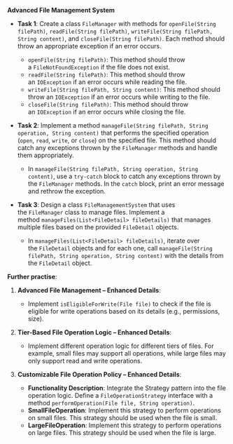 **Advanced File Management System**

- **Task 1**: Create a class `FileManager` with methods for `openFile(String filePath)`, `readFile(String filePath)`, `writeFile(String filePath, String content)`, and `closeFile(String filePath)`. Each method should throw an appropriate exception if an error occurs.
    
    - `openFile(String filePath)`: This method should throw a `FileNotFoundException` if the file does not exist.
    - `readFile(String filePath)`: This method should throw an `IOException` if an error occurs while reading the file.
    - `writeFile(String filePath, String content)`: This method should throw an `IOException` if an error occurs while writing to the file.
    - `closeFile(String filePath)`: This method should throw an `IOException` if an error occurs while closing the file.
- **Task 2**: Implement a method `manageFile(String filePath, String operation, String content)` that performs the specified operation (`open`, `read`, `write`, or `close`) on the specified file. This method should catch any exceptions thrown by the `FileManager` methods and handle them appropriately.
    
    - In `manageFile(String filePath, String operation, String content)`, use a `try-catch` block to catch any exceptions thrown by the `FileManager` methods. In the `catch` block, print an error message and rethrow the exception.
- **Task 3**: Design a class `FileManagementSystem` that uses the `FileManager` class to manage files. Implement a method `manageFiles(List<FileDetail> fileDetails)` that manages multiple files based on the provided `FileDetail` objects.
    
    - In `manageFiles(List<FileDetail> fileDetails)`, iterate over the `FileDetail` objects and for each one, call `manageFile(String filePath, String operation, String content)` with the details from the `FileDetail` object.

**Further practise**:

1. **Advanced File Management – Enhanced Details**:
    
    - Implement `isEligibleForWrite(File file)` to check if the file is eligible for write operations based on its details (e.g., permissions, size).
2. **Tier-Based File Operation Logic – Enhanced Details**:
    
    - Implement different operation logic for different tiers of files. For example, small files may support all operations, while large files may only support read and write operations.
3. **Customizable File Operation Policy – Enhanced Details**:
    
    - **Functionality Description**: Integrate the Strategy pattern into the file operation logic. Define a `FileOperationStrategy` interface with a method `performOperation(File file, String operation)`.
    - **SmallFileOperation**: Implement this strategy to perform operations on small files. This strategy should be used when the file is small.
    - **LargeFileOperation**: Implement this strategy to perform operations on large files. This strategy should be used when the file is large.